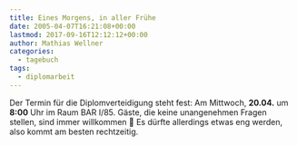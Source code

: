 ```yaml
---
title: Eines Morgens, in aller Frühe
date: 2005-04-07T16:21:08+00:00
lastmod: 2017-09-16T12:12:12+00:00
author: Mathias Wellner
categories:
  - tagebuch
tags:
  - diplomarbeit
---
```

Der Termin für die Diplomverteidigung steht fest: Am Mittwoch, **20.04.** um **8:00** Uhr im Raum BAR I/85. Gäste, die keine unangenehmen Fragen stellen, sind immer willkommen 🙂 Es dürfte allerdings etwas eng werden, also kommt am besten rechtzeitig.